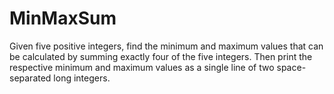 # MinMaxSum
Given five positive integers, find the minimum and maximum values that can be calculated by summing exactly four of the five integers. Then print the respective minimum and maximum values as a single line of two space-separated long integers.
